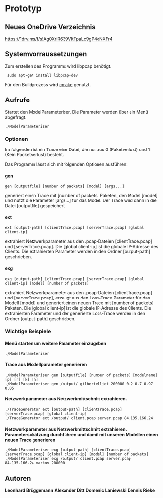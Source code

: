 # Prototyp
## Neues OneDrive Verzeichnis
https://1drv.ms/f/s!Ag0XrlR639VItTpaLc9gP4oNXFr4
## Systemvorraussetzungen
Zum erstellen des Programms wird libpcap benötigt.

```
 sudo apt-get install libpcap-dev
```

Für den Buildprozess wird [cmake](https://cmake.org/) genutzt.

## Aufrufe 
Startet den ModelParameteriser. Die Parameter werden über ein Menü abgefragt.
```
./ModelParameteriser 
```
### Optionen
Im folgenden ist ein Trace eine Datei, die nur aus 0 (Paketverlust) und 1 (Kein Packetverlust) besteht.

Das Programm lässt sich mit folgenden Optionen ausführen:
#### gen
```
gen [outputfile] [number of packets] [model] [args...]
```
generiert einen Trace mit [number of packets] Paketen, den Model [model] und nutzt die Parameter [args...] für das Model. Der Trace wird dann in die Datei [outputfile] gespeichert.

#### ext
```
ext [output-path] [clientTrace.pcap] [serverTrace.pcap] [global client-ip]
```
extrahiert Netzwerkparameter aus den .pcap-Dateien [clientTrace.pcap] und [serverTrace.pcap]. Die [global client-ip] ist die globale IP-Adresse des Clients. Die extrahierten Parameter werden in den Ordner [output-path] geschrieben.

#### exg
```
exg [output-path] [clientTrace.pcap] [serverTrace.pcap] [global client-ip] [model] [number of packets]
```
extrahiert Netzwerkparameter aus den .pcap-Dateien [clientTrace.pcap] und [serverTrace.pcap], erzeugt aus den Loss-Trace Parameter für das Modell [model] und generiert einen neuen Trace mit [number of packets] Paketen. Die [global client-ip] ist die globale IP-Adresse des Clients. Die extrahierten Parameter und der generierte Loss-Trace werden in den Ordner [output-path] geschrieben.

### Wichtige Beispiele
#### Menü starten um weitere Parameter einzugeben
```
./ModelParameteriser
```
#### Trace aus Modellparameter generieren
```
./ModelParameteriser gen [outputfile] [number of packets] [modelname] [p] [r] [k] [h]
./ModelParameteriser gen /output/ gilbertelliot 200000 0.2 0.7 0.97 0.05
```
#### Netzwerkparameter aus Netzwerkmittschnitt extrahieren.
```
./TraceGenerator ext [output-path] [clientTrace.pcap] [serverTrace.pcap] [global client-ip]
./TraceGenerator ext /output/ client.pcap server.pcap 84.135.166.24
```
#### Netzwerkparameter aus Netzwerkmittschnitt extrahieren. Parameterschätzung durchführen und damit mit unseren Modellen einen neuen Trace generieren
```
./ModelParameteriser exg [output-path] [clientTrace.pcap] [serverTrace.pcap] [global client-ip] [model] [number of packets]
./ModelParameteriser exg /output/ client.pcap server.pcap 84.135.166.24 markov 200000
```

## Autoren
**Leonhard Brüggemann**
**Alexander Ditt**
**Domenic Laniewski**
**Dennis Rieke**
